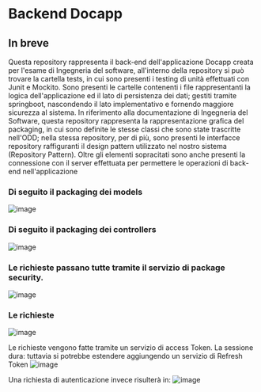 # Backend Docapp

## In breve


Questa repository rappresenta il back-end dell'applicazione Docapp creata per l'esame di Ingegneria del software, all'interno
della repository si può trovare la cartella tests, in cui sono presenti i testing di unità effettuati con Junit e Mockito. Sono presenti le cartelle
contenenti i file rappresentanti la logica dell'applicazione ed il lato di persistenza dei dati; gestiti tramite springboot, nascondendo il lato implementativo e fornendo maggiore sicurezza al sistema.
In riferimento alla documentazione di Ingegneria del Software, questa repository rappresenta la rappresentazione grafica del packaging, in cui sono definite le stesse classi che sono state trascritte nell'ODD; nella stessa repository, per di più, sono presenti le interfacce repository raffiguranti il design pattern utilizzato nel nostro sistema (Repository Pattern). Oltre gli elementi sopracitati sono anche presenti la connessione con il server effettuata per permettere le operazioni di back-end nell'applicazione


### Di seguito il packaging dei models
![image](https://user-images.githubusercontent.com/80829428/221190540-bcce36d1-9345-4ebc-8eba-38b60f280f1b.png)


### Di seguito il packaging dei controllers
![image](https://user-images.githubusercontent.com/80829428/221190604-5023965d-97f5-4484-8479-c1c7e22a6bd5.png)


### Le richieste passano tutte tramite il servizio di package security.
![image](https://user-images.githubusercontent.com/80829428/221190667-a72c87f7-4af0-4a5f-9cf3-817e279505bd.png)


### Le richieste
![image](https://user-images.githubusercontent.com/80829428/221190831-4af17af0-4057-4ce6-b05b-a1a96fd76bbf.png)


Le richieste vengono fatte tramite un servizio di access Token.
La sessione dura:
tuttavia si potrebbe estendere aggiungendo un servizio di Refresh Token
![image](https://user-images.githubusercontent.com/80829428/221190866-6b8a6fe2-5559-43d6-9abd-8f6536fba660.png)




Una richiesta di autenticazione invece risulterà in:
![image](https://user-images.githubusercontent.com/80829428/221190918-8635eda2-e440-494c-912d-adb01234d13a.png)
